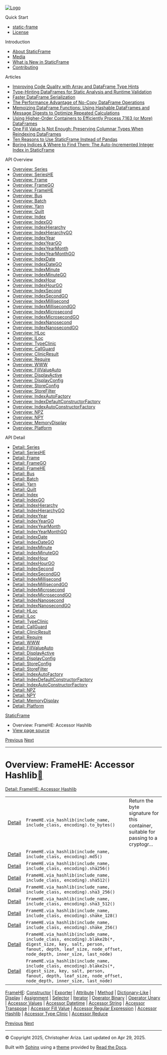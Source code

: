 [![Logo](../_static/sf-logo-web_icon-small.png)](../index.md)

Quick Start

* [static-frame](../readme.md)
* [License](../license.md)

Introduction

* [About StaticFrame](../intro.md)
* [Media](../intro.md#media)
* [What is New in StaticFrame](../new.md)
* [Contributing](../contributing.md)

Articles

* [Improving Code Quality with Array and DataFrame Type Hints](../articles/guard.md)
* [Type-Hinting DataFrames for Static Analysis and Runtime Validation](../articles/ftyping.md)
* [Faster DataFrame Serialization](../articles/serialize.md)
* [The Performance Advantage of No-Copy DataFrame Operations](../articles/no_copy.md)
* [Memoizing DataFrame Functions: Using Hashable DataFrames and Message Digests to Optimize Repeated Calculations](../articles/hash.md)
* [Using Higher-Order Containers to Efficiently Process 7,163 (or More) DataFrames](../articles/uhoc.md)
* [One Fill Value Is Not Enough: Preserving Columnar Types When Reindexing DataFrames](../articles/fill_value.md)
* [Ten Reasons to Use StaticFrame Instead of Pandas](../articles/upgrade.md)
* [Boring Indices & Where to Find Them: The Auto-Incremented Integer Index in StaticFrame](../articles/aiii.md)

API Overview

* [Overview: Series](series.md)
* [Overview: SeriesHE](series_he.md)
* [Overview: Frame](frame.md)
* [Overview: FrameGO](frame_go.md)
* [Overview: FrameHE](frame_he.md)
* [Overview: Bus](bus.md)
* [Overview: Batch](batch.md)
* [Overview: Yarn](yarn.md)
* [Overview: Quilt](quilt.md)
* [Overview: Index](index.md)
* [Overview: IndexGO](index_go.md)
* [Overview: IndexHierarchy](index_hierarchy.md)
* [Overview: IndexHierarchyGO](index_hierarchy_go.md)
* [Overview: IndexYear](index_year.md)
* [Overview: IndexYearGO](index_year_go.md)
* [Overview: IndexYearMonth](index_year_month.md)
* [Overview: IndexYearMonthGO](index_year_month_go.md)
* [Overview: IndexDate](index_date.md)
* [Overview: IndexDateGO](index_date_go.md)
* [Overview: IndexMinute](index_minute.md)
* [Overview: IndexMinuteGO](index_minute_go.md)
* [Overview: IndexHour](index_hour.md)
* [Overview: IndexHourGO](index_hour_go.md)
* [Overview: IndexSecond](index_second.md)
* [Overview: IndexSecondGO](index_second_go.md)
* [Overview: IndexMillisecond](index_millisecond.md)
* [Overview: IndexMillisecondGO](index_millisecond_go.md)
* [Overview: IndexMicrosecond](index_microsecond.md)
* [Overview: IndexMicrosecondGO](index_microsecond_go.md)
* [Overview: IndexNanosecond](index_nanosecond.md)
* [Overview: IndexNanosecondGO](index_nanosecond_go.md)
* [Overview: HLoc](hloc.md)
* [Overview: ILoc](iloc.md)
* [Overview: TypeClinic](type_clinic.md)
* [Overview: CallGuard](call_guard.md)
* [Overview: ClinicResult](clinic_result.md)
* [Overview: Require](require.md)
* [Overview: WWW](www.md)
* [Overview: FillValueAuto](fill_value_auto.md)
* [Overview: DisplayActive](display_active.md)
* [Overview: DisplayConfig](display_config.md)
* [Overview: StoreConfig](store_config.md)
* [Overview: StoreFilter](store_filter.md)
* [Overview: IndexAutoFactory](index_auto_factory.md)
* [Overview: IndexDefaultConstructorFactory](index_default_constructor_factory.md)
* [Overview: IndexAutoConstructorFactory](index_auto_constructor_factory.md)
* [Overview: NPZ](npz.md)
* [Overview: NPY](npy.md)
* [Overview: MemoryDisplay](memory_display.md)
* [Overview: Platform](platform.md)

API Detail

* [Detail: Series](../api_detail/series.md)
* [Detail: SeriesHE](../api_detail/series_he.md)
* [Detail: Frame](../api_detail/frame.md)
* [Detail: FrameGO](../api_detail/frame_go.md)
* [Detail: FrameHE](../api_detail/frame_he.md)
* [Detail: Bus](../api_detail/bus.md)
* [Detail: Batch](../api_detail/batch.md)
* [Detail: Yarn](../api_detail/yarn.md)
* [Detail: Quilt](../api_detail/quilt.md)
* [Detail: Index](../api_detail/index.md)
* [Detail: IndexGO](../api_detail/index_go.md)
* [Detail: IndexHierarchy](../api_detail/index_hierarchy.md)
* [Detail: IndexHierarchyGO](../api_detail/index_hierarchy_go.md)
* [Detail: IndexYear](../api_detail/index_year.md)
* [Detail: IndexYearGO](../api_detail/index_year_go.md)
* [Detail: IndexYearMonth](../api_detail/index_year_month.md)
* [Detail: IndexYearMonthGO](../api_detail/index_year_month_go.md)
* [Detail: IndexDate](../api_detail/index_date.md)
* [Detail: IndexDateGO](../api_detail/index_date_go.md)
* [Detail: IndexMinute](../api_detail/index_minute.md)
* [Detail: IndexMinuteGO](../api_detail/index_minute_go.md)
* [Detail: IndexHour](../api_detail/index_hour.md)
* [Detail: IndexHourGO](../api_detail/index_hour_go.md)
* [Detail: IndexSecond](../api_detail/index_second.md)
* [Detail: IndexSecondGO](../api_detail/index_second_go.md)
* [Detail: IndexMillisecond](../api_detail/index_millisecond.md)
* [Detail: IndexMillisecondGO](../api_detail/index_millisecond_go.md)
* [Detail: IndexMicrosecond](../api_detail/index_microsecond.md)
* [Detail: IndexMicrosecondGO](../api_detail/index_microsecond_go.md)
* [Detail: IndexNanosecond](../api_detail/index_nanosecond.md)
* [Detail: IndexNanosecondGO](../api_detail/index_nanosecond_go.md)
* [Detail: HLoc](../api_detail/hloc.md)
* [Detail: ILoc](../api_detail/iloc.md)
* [Detail: TypeClinic](../api_detail/type_clinic.md)
* [Detail: CallGuard](../api_detail/call_guard.md)
* [Detail: ClinicResult](../api_detail/clinic_result.md)
* [Detail: Require](../api_detail/require.md)
* [Detail: WWW](../api_detail/www.md)
* [Detail: FillValueAuto](../api_detail/fill_value_auto.md)
* [Detail: DisplayActive](../api_detail/display_active.md)
* [Detail: DisplayConfig](../api_detail/display_config.md)
* [Detail: StoreConfig](../api_detail/store_config.md)
* [Detail: StoreFilter](../api_detail/store_filter.md)
* [Detail: IndexAutoFactory](../api_detail/index_auto_factory.md)
* [Detail: IndexDefaultConstructorFactory](../api_detail/index_default_constructor_factory.md)
* [Detail: IndexAutoConstructorFactory](../api_detail/index_auto_constructor_factory.md)
* [Detail: NPZ](../api_detail/npz.md)
* [Detail: NPY](../api_detail/npy.md)
* [Detail: MemoryDisplay](../api_detail/memory_display.md)
* [Detail: Platform](../api_detail/platform.md)

[StaticFrame](../index.md)

* Overview: FrameHE: Accessor Hashlib
* [View page source](../_sources/api_overview/frame_he-accessor_hashlib.rst.txt)

[Previous](frame_he-accessor_regular_expression.md "Overview: FrameHE: Accessor Regular Expression")
[Next](frame_he-accessor_type_clinic.md "Overview: FrameHE: Accessor Type Clinic")

---

# Overview: FrameHE: Accessor Hashlib[](#overview-framehe-accessor-hashlib "Link to this heading")

[Detail: FrameHE: Accessor Hashlib](../api_detail/frame_he-accessor_hashlib.md#api-detail-framehe-accessor-hashlib)

|  |  |  |
| --- | --- | --- |
| [Detail](../api_detail/frame_he-accessor_hashlib.md#api-sig-framehe-via-hashlib-to-bytes) | `FrameHE.via_hashlib(include_name, include_class, encoding).to_bytes()` | Return the byte signature for this container, suitable for passing to a cryptogr… |
| [Detail](../api_detail/frame_he-accessor_hashlib.md#api-sig-framehe-via-hashlib-md5) | `FrameHE.via_hashlib(include_name, include_class, encoding).md5()` |  |
| [Detail](../api_detail/frame_he-accessor_hashlib.md#api-sig-framehe-via-hashlib-sha256) | `FrameHE.via_hashlib(include_name, include_class, encoding).sha256()` |  |
| [Detail](../api_detail/frame_he-accessor_hashlib.md#api-sig-framehe-via-hashlib-sha512) | `FrameHE.via_hashlib(include_name, include_class, encoding).sha512()` |  |
| [Detail](../api_detail/frame_he-accessor_hashlib.md#api-sig-framehe-via-hashlib-sha3-256) | `FrameHE.via_hashlib(include_name, include_class, encoding).sha3_256()` |  |
| [Detail](../api_detail/frame_he-accessor_hashlib.md#api-sig-framehe-via-hashlib-sha3-512) | `FrameHE.via_hashlib(include_name, include_class, encoding).sha3_512()` |  |
| [Detail](../api_detail/frame_he-accessor_hashlib.md#api-sig-framehe-via-hashlib-shake-128) | `FrameHE.via_hashlib(include_name, include_class, encoding).shake_128()` |  |
| [Detail](../api_detail/frame_he-accessor_hashlib.md#api-sig-framehe-via-hashlib-shake-256) | `FrameHE.via_hashlib(include_name, include_class, encoding).shake_256()` |  |
| [Detail](../api_detail/frame_he-accessor_hashlib.md#api-sig-framehe-via-hashlib-blake2b) | `FrameHE.via_hashlib(include_name, include_class, encoding).blake2b(*, digest_size, key, salt, person, fanout, depth, leaf_size, node_offset, node_depth, inner_size, last_node)` |  |
| [Detail](../api_detail/frame_he-accessor_hashlib.md#api-sig-framehe-via-hashlib-blake2s) | `FrameHE.via_hashlib(include_name, include_class, encoding).blake2s(*, digest_size, key, salt, person, fanout, depth, leaf_size, node_offset, node_depth, inner_size, last_node)` |  |

[FrameHE](frame_he.md#api-overview-framehe): [Constructor](frame_he-constructor.md#api-overview-framehe-constructor) | [Exporter](frame_he-exporter.md#api-overview-framehe-exporter) | [Attribute](frame_he-attribute.md#api-overview-framehe-attribute) | [Method](frame_he-method.md#api-overview-framehe-method) | [Dictionary-Like](frame_he-dictionary_like.md#api-overview-framehe-dictionary-like) | [Display](frame_he-display.md#api-overview-framehe-display) | [Assignment](frame_he-assignment.md#api-overview-framehe-assignment) | [Selector](frame_he-selector.md#api-overview-framehe-selector) | [Iterator](frame_he-iterator.md#api-overview-framehe-iterator) | [Operator Binary](frame_he-operator_binary.md#api-overview-framehe-operator-binary) | [Operator Unary](frame_he-operator_unary.md#api-overview-framehe-operator-unary) | [Accessor Values](frame_he-accessor_values.md#api-overview-framehe-accessor-values) | [Accessor Datetime](frame_he-accessor_datetime.md#api-overview-framehe-accessor-datetime) | [Accessor String](frame_he-accessor_string.md#api-overview-framehe-accessor-string) | [Accessor Transpose](frame_he-accessor_transpose.md#api-overview-framehe-accessor-transpose) | [Accessor Fill Value](frame_he-accessor_fill_value.md#api-overview-framehe-accessor-fill-value) | [Accessor Regular Expression](frame_he-accessor_regular_expression.md#api-overview-framehe-accessor-regular-expression) | [Accessor Hashlib](#api-overview-framehe-accessor-hashlib) | [Accessor Type Clinic](frame_he-accessor_type_clinic.md#api-overview-framehe-accessor-type-clinic) | [Accessor Reduce](frame_he-accessor_reduce.md#api-overview-framehe-accessor-reduce)

[Previous](frame_he-accessor_regular_expression.md "Overview: FrameHE: Accessor Regular Expression")
[Next](frame_he-accessor_type_clinic.md "Overview: FrameHE: Accessor Type Clinic")

---

© Copyright 2025, Christopher Ariza.
Last updated on Apr 29, 2025.

Built with [Sphinx](https://www.sphinx-doc.org/) using a
[theme](https://github.com/readthedocs/sphinx_rtd_theme)
provided by [Read the Docs](https://readthedocs.org).